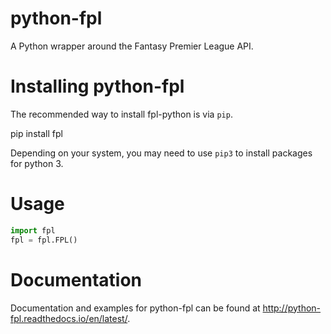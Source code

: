 python-fpl
=====================

A Python wrapper around the Fantasy Premier League API.

Installing python-fpl
=====================

The recommended way to install fpl-python is via ``pip``.

   pip install fpl

Depending on your system, you may need to use ``pip3`` to install packages for python 3.

Usage
=====================

```python
import fpl
fpl = fpl.FPL()
```

Documentation
=====================
Documentation and examples for python-fpl can be found at http://python-fpl.readthedocs.io/en/latest/.
